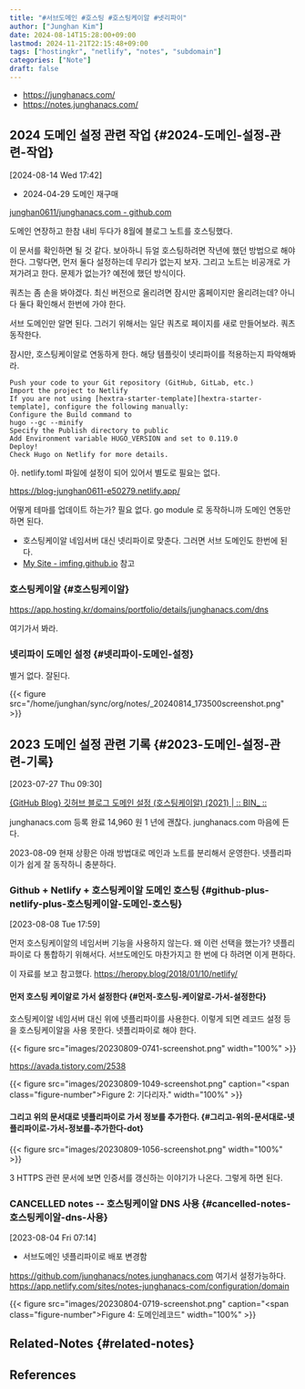 ```yaml
---
title: "#서브도메인 #호스팅 #호스팅케이알 #넷리파이"
author: ["Junghan Kim"]
date: 2024-08-14T15:28:00+09:00
lastmod: 2024-11-21T22:15:48+09:00
tags: ["hostingkr", "netlify", "notes", "subdomain"]
categories: ["Note"]
draft: false
---
```


-   <https://junghanacs.com/>
-   <https://notes.junghanacs.com/>


## 2024 도메인 설정 관련 작업 {#2024-도메인-설정-관련-작업}

<span class="timestamp-wrapper"><span class="timestamp">[2024-08-14 Wed 17:42]</span></span>

-   2024-04-29 도메인 재구매

[junghan0611/junghanacs.com - github.com](https://github.com/junghan0611/junghanacs.com)

도메인 연장하고 한참 내비 두다가 8월에 블로그 노트를 호스팅했다.

이 문서를 확인하면 될 것 같다. 보아하니 듀얼 호스팅하려면 작년에 했던 방법으로 해야 한다. 그렇다면, 먼저 둘다 설정하는데 무리가 없는지 보자. 그리고 노트는 비공개로 가져가려고 한다. 문제가 없는가? 예전에 했던 방식이다.

쿼츠는 좀 손을 봐야겠다. 최신 버전으로 올리려면 잠시만 홈페이지만 올리려는데? 아니다 둘다 확인해서 한번에 가야 한다.

서브 도메인만 알면 된다. 그러기 위해서는 일단 쿼츠로 페이지를 새로 만들어보라. 쿼츠 동작한다.

잠시만, 호스팅케이알로 연동하게 한다. 해당 템플릿이 넷리파이를 적용하는지 파악해봐라.

```text
Push your code to your Git repository (GitHub, GitLab, etc.)
Import the project to Netlify
If you are not using [hextra-starter-template][hextra-starter-template], configure the following manually:
Configure the Build command to
hugo --gc --minify
Specify the Publish directory to public
Add Environment variable HUGO_VERSION and set to 0.119.0
Deploy!
Check Hugo on Netlify for more details.
```

아. netlify.toml 파일에 설정이 되어 있어서 별도로 필요는 없다.

<https://blog-junghan0611-e50279.netlify.app/>

어떻게 테마를 업데이트 하는가? 필요 없다. go module 로 동작하니까 도메인 연동만 하면 된다.

-   호스팅케이알 네임서버 대신 넷리파이로 맞춘다. 그러면 서브 도메인도 한번에 된다.
-   [My Site - imfing.github.io](https://imfing.github.io/hextra-starter-template/) 참고


### 호스팅케이알 {#호스팅케이알}

<https://app.hosting.kr/domains/portfolio/details/junghanacs.com/dns>

여기가서 봐라.


### 넷리파이 도메인 설정 {#넷리파이-도메인-설정}

별거 없다. 잘된다.

{{< figure src="/home/junghan/sync/org/notes/_20240814_173500screenshot.png" >}}


## 2023 도메인 설정 관련 기록 {#2023-도메인-설정-관련-기록}

<span class="timestamp-wrapper"><span class="timestamp">[2023-07-27 Thu 09:30]</span></span>

[{GitHub Blog} 깃허브 블로그 도메인 설정 (호스팅케이알) (2021) | :: BIN\_ ::](https://habijung.github.io/github%20blog/blog-custom-domain/)

junghanacs.com 등록 완료 14,960 원 1 년에 괜찮다. junghanacs.com 마음에 든다.

2023-08-09 현재 상황은 아래 방법대로 메인과 노트를 분리해서 운영한다. 넷플리파이가 쉽게 잘 동작하니 충분하다.


### Github + Netlify + 호스팅케이알 도메인 호스팅 {#github-plus-netlify-plus-호스팅케이알-도메인-호스팅}

<span class="timestamp-wrapper"><span class="timestamp">[2023-08-08 Tue 17:59]</span></span>

먼저 호스팅케이알의 네임서버 기능을 사용하지 않는다. 왜 이런 선택을 했는가? 넷플리파이로 다 통합하기 위해서다. 서브도메인도 마찬가지고 한 번에 다 하려면 이게 편하다.

이 자료를 보고 참고했다. <https://heropy.blog/2018/01/10/netlify/>


#### 먼저 호스팅 케이알로 가서 설정한다 {#먼저-호스팅-케이알로-가서-설정한다}

호스팅케이알 네임서버 대신 위에 넷플리파이를 사용한다. 이렇게 되면 레코드 설정 등을 호스팅케이알을 사용 못한다. 넷플리파이로 해야 한다.

{{< figure src="images/20230809-0741-screenshot.png" width="100%" >}}

<https://avada.tistory.com/2538>

{{< figure src="images/20230809-1049-screenshot.png" caption="<span class=\"figure-number\">Figure 2: </span>기다리자." width="100%" >}}


#### 그리고 위의 문서대로 넷플리파이로 가서 정보를 추가한다. {#그리고-위의-문서대로-넷플리파이로-가서-정보를-추가한다-dot}

{{< figure src="images/20230809-1056-screenshot.png" width="100%" >}}

3 HTTPS 관련 문서에 보면 인증서를 갱신하는 이야기가 나온다. 그렇게 하면 된다.


### CANCELLED notes -- 호스팅케이알 DNS 사용 {#cancelled-notes-호스팅케이알-dns-사용}

<span class="timestamp-wrapper"><span class="timestamp">[2023-08-04 Fri 07:14]</span></span>

-   서브도메인 넷플리파이로 배포 변경함

<https://github.com/junghanacs/notes.junghanacs.com> 여기서 설정가능하다. <https://app.netlify.com/sites/notes-junghanacs-com/configuration/domain>

{{< figure src="images/20230804-0719-screenshot.png" caption="<span class=\"figure-number\">Figure 4: </span>도메인레코드" width="100%" >}}


## Related-Notes {#related-notes}

## References

<style>.csl-entry{text-indent: -1.5em; margin-left: 1.5em;}</style><div class="csl-bib-body">
</div>
